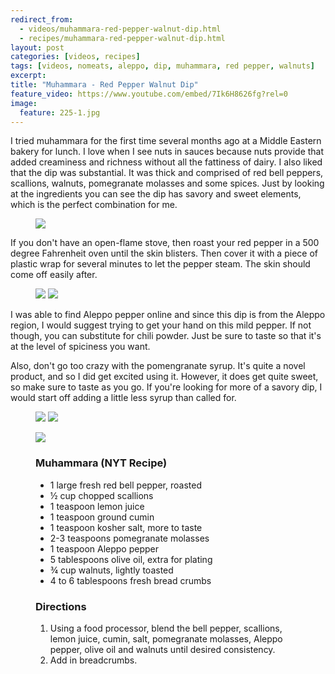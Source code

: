 ```yaml
---
redirect_from: 
  - videos/muhammara-red-pepper-walnut-dip.html
  - recipes/muhammara-red-pepper-walnut-dip.html
layout: post
categories: [videos, recipes]
tags: [videos, nomeats, aleppo, dip, muhammara, red pepper, walnuts]
excerpt: 
title: "Muhammara - Red Pepper Walnut Dip"
feature_video: https://www.youtube.com/embed/7Ik6H8626fg?rel=0
image:
  feature: 225-1.jpg
---
```


I tried muhammara for the first time several months ago at a Middle Eastern bakery for lunch.  I love when I see nuts in sauces because nuts provide that added creaminess and richness without all the fattiness of dairy.  I also liked that the dip was substantial.  It was thick and comprised of red bell peppers, scallions, walnuts, pomegranate molasses and some spices.  Just by looking at the ingredients you can see the dip has savory and sweet elements, which is the perfect combination for me.

<figure>
    <img src="/images/225-4.jpg">
</figure>

If you don't have an open-flame stove, then roast your red pepper in a 500 degree Fahrenheit oven until the skin blisters.  Then cover it with a piece of plastic wrap for several minutes to let the pepper steam.  The skin should come off easily after.

<figure class="half">
<img src="/images/225-2.jpg">
<img src="/images/225-5.jpg">
</figure>

I was able to find Aleppo pepper online and since this dip is from the Aleppo region, I would suggest trying to get your hand on this mild pepper.  If not though, you can substitute for chili powder.  Just be sure to taste so that it's at the level of spiciness you want.  

Also, don't go too crazy with the pomengranate syrup.  It's quite a novel product, and so I did get excited using it.  However, it does get quite sweet, so make sure to taste as you go.  If you're looking for more of a savory dip, I would start off adding a little less syrup than called for.

<figure class="half">
<img src="/images/225-6.jpg">
<img src="/images/225-8.jpg">
</figure>

<figure>
    <img src="/images/225-9.jpg">
</figure>

<figure class="ingredients" markdown="1">

### Muhammara (NYT Recipe)

- 1 large fresh red bell pepper, roasted 
- ½ cup chopped scallions
- 1 teaspoon lemon juice
- 1 teaspoon ground cumin
- 1 teaspoon kosher salt, more to taste
- 2-3 teaspoons pomegranate molasses
- 1 teaspoon Aleppo pepper
- 5 tablespoons olive oil, extra for plating
- ¾ cup walnuts, lightly toasted
- 4 to 6 tablespoons fresh bread crumbs



</figure>

<figure class="directions" markdown="1">

### Directions

1. Using a food processor, blend the bell pepper, scallions, lemon juice, cumin, salt, pomegranate molasses, Aleppo pepper, olive oil and walnuts until desired consistency.
2. Add in breadcrumbs.
</figure>